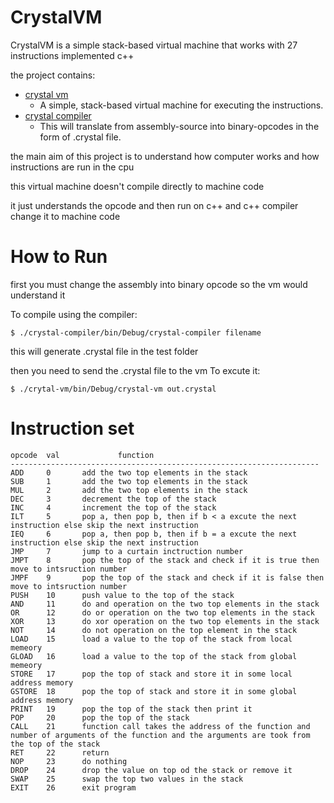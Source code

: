 CrystalVM
=========
CrystalVM is a simple stack-based virtual machine that works with 27 instructions implemented c++

the project contains:
* [crystal vm](crystal-vm)
  * A simple, stack-based virtual machine for executing the instructions.
* [crystal compiler](crystal-compiler)
  * This will translate from assembly-source into binary-opcodes in the form of .crystal file.


the main aim of this project is to understand how computer works and how instructions are run in the cpu

this virtual machine doesn't compile directly to machine code

it just understands the opcode and then run on c++ and c++ compiler change it to machine code

How to Run
==========

first you must change the assembly into binary opcode so the vm would understand it

To compile using the compiler:

    $ ./crystal-compiler/bin/Debug/crystal-compiler filename
 
this will generate .crystal file in the test folder 

then you need to send the .crystal file to the vm To excute it: 

    $ ./crytal-vm/bin/Debug/crystal-vm out.crystal
  
Instruction set
===============

    opcode  val    	        function
    ---------------------------------------------------------------------
    ADD     0       add the two top elements in the stack 
    SUB     1       add the two top elements in the stack
    MUL     2       add the two top elements in the stack
    DEC     3       decrement the top of the stack
    INC     4       increment the top of the stack
    ILT     5       pop a, then pop b, then if b < a excute the next instruction else skip the next instruction
    IEQ     6       pop a, then pop b, then if b = a excute the next instruction else skip the next instruction
    JMP     7       jump to a curtain inctruction number
    JMPT    8       pop the top of the stack and check if it is true then move to intsruction number
    JMPF    9       pop the top of the stack and check if it is false then move to intsruction number
    PUSH    10      push value to the top of the stack
    AND     11      do and operation on the two top elements in the stack
    OR      12      do or operation on the two top elements in the stack
    XOR     13      do xor operation on the two top elements in the stack
    NOT     14      do not operation on the top element in the stack
    LOAD    15      load a value to the top of the stack from local memeory
    GLOAD   16      load a value to the top of the stack from global memeory
    STORE   17      pop the top of stack and store it in some local address memory
    GSTORE  18      pop the top of stack and store it in some global address memory
    PRINT   19      pop the top of the stack then print it
    POP     20      pop the top of the stack
    CALL    21      function call takes the address of the function and number of arguments of the function and the arguments are took from the top of the stack
    RET     22      return
    NOP     23      do nothing
    DROP    24      drop the value on top od the stack or remove it
    SWAP    25      swap the top two values in the stack
    EXIT    26      exit program
